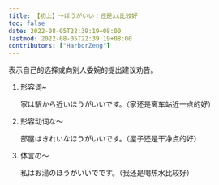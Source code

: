 ```yaml
---
title: 【初上】～ほうがいい：还是xx比较好
toc: false
date: 2022-08-05T22:39:19+08:00
lastmod: 2022-08-05T22:39:19+08:00
contributors: ["HarborZeng"]
---
```


表示自己的选择或向别人委婉的提出建议劝告。

1. 形容词~

   家は駅から近いほうがいいです。（家还是离车站近一点的好）

2. 形容动词な～

   部屋はきれいなほうがいいです。（屋子还是干净点的好）

3. 体言の～

   私はお湯のほうがいいでです。（我还是喝热水比较好）

